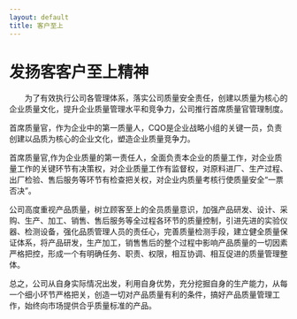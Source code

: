 ```yaml
---
layout: default
title: 客户至上
---
```


<div class="container mt-5">
  <div class="row">
      <div class="col-12">
          <h1 class="text-primary text-center">发扬客客户至上精神</h1>
          <p class="lead text-center"></p>
          <p style="text-align: left; text-indent: 2em;">为了有效执行公司各管理体系，落实公司质量安全责任，创建以质量为核心的企业质量文化，提升企业质量管理水平和竞争力，公司推行首席质量官管理制度。

首席质量官，作为企业中的第一质量人，CQO是企业战略小组的关键一员，负责创建以品质为核心的企业文化，塑造企业质量竞争力。

首席质量官,作为企业质量的第一责任人，全面负责本企业的质量工作，对企业质量工作的关键环节有决策权，对企业质量工作有监督权，对原料进厂、生产过程、出厂检验、售后服务等环节有检查把关权，对企业内质量考核行使质量安全“一票否决”。 

公司高度重视产品质量，树立顾客至上的全员质量意识，加强产品研发、设计、采购、生产、加工、销售、售后服务等全过程各环节的质量控制，引进先进的实验仪器、检测设备，强化品质管理人员的责任心，完善质量检测手段，建立健全质量保证体系，将产品研发，生产加工，销售售后的整个过程中影响产品质量的一切因素严格把控，形成一个有明确任务、职责、权限，相互协调、相互促进的质量管理整体。

总之，公司从自身实际情况出发，利用自身优势，充分挖掘自身的生产能力，从每一个细小环节严格把关，创造一切对产品质量有利的条件，搞好产品质量管理工作，始终向市场提供合乎质量标准的产品。
</p>
      </div>
  </div>
</div>
